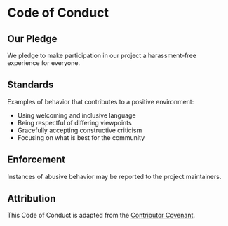 # Code of Conduct

## Our Pledge

We pledge to make participation in our project a harassment-free experience for everyone.

## Standards

Examples of behavior that contributes to a positive environment:
- Using welcoming and inclusive language
- Being respectful of differing viewpoints
- Gracefully accepting constructive criticism
- Focusing on what is best for the community

## Enforcement

Instances of abusive behavior may be reported to the project maintainers.

## Attribution

This Code of Conduct is adapted from the [Contributor Covenant](https://www.contributor-covenant.org/).